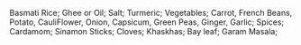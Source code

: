 Basmati Rice;
Ghee or Oil;
Salt;
Turmeric;
Vegetables;
Carrot, French Beans, Potato, CauliFlower, Onion, Capsicum, Green Peas, Ginger, Garlic;
Spices;
Cardamom;
Sinamon Sticks;
Cloves;
Khaskhas;
Bay leaf;
Garam Masala;